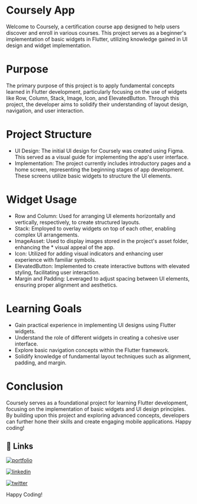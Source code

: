 
# Coursely App

Welcome to Coursely, a certification course app designed to help users discover and enroll in various courses. This project serves as a beginner's implementation of basic widgets in Flutter, utilizing knowledge gained in UI design and widget implementation.

# Purpose

The primary purpose of this project is to apply fundamental concepts learned in Flutter development, particularly focusing on the use of widgets like Row, Column, Stack, Image, Icon, and ElevatedButton. Through this project, the developer aims to solidify their understanding of layout design, navigation, and user interaction.

# Project Structure

* UI Design: The initial UI design for Coursely was created using Figma. This served as a visual guide for implementing the app's user interface.
* Implementation: The project currently includes introductory pages and a home screen, representing the beginning stages of app development. These screens utilize basic widgets to structure the UI elements.

# Widget Usage

* Row and Column: Used for arranging UI elements horizontally and vertically, respectively, to create structured layouts.
* Stack: Employed to overlay widgets on top of each other, enabling complex UI arrangements.
* ImageAsset: Used to display images stored in the project's asset folder, enhancing the * visual appeal of the app.
* Icon: Utilized for adding visual indicators and enhancing user experience with familiar symbols.
* ElevatedButton: Implemented to create interactive buttons with elevated styling, facilitating user interaction.
* Margin and Padding: Leveraged to adjust spacing between UI elements, ensuring proper alignment and aesthetics.

# Learning Goals

* Gain practical experience in implementing UI designs using Flutter widgets.
* Understand the role of different widgets in creating a cohesive user interface.
* Explore basic navigation concepts within the Flutter framework.
* Solidify knowledge of fundamental layout techniques such as alignment, padding, and margin.

# Conclusion

Coursely serves as a foundational project for learning Flutter development, focusing on the implementation of basic widgets and UI design principles. By building upon this project and exploring advanced concepts, developers can further hone their skills and create engaging mobile applications. Happy coding!

## 🔗 Links
[![portfolio](https://img.shields.io/badge/my_portfolio-000?style=for-the-badge&logo=ko-fi&logoColor=white)](https://guptapriyansh.tech/)

[![linkedin](https://img.shields.io/badge/linkedin-0A66C2?style=for-the-badge&logo=linkedin&logoColor=white)](https://www.linkedin.com/in/priyanshg02/)

[![twitter](https://img.shields.io/badge/twitter-1DA1F2?style=for-the-badge&logo=twitter&logoColor=white)](https://twitter.com/Priyanshg0211)

Happy Coding!